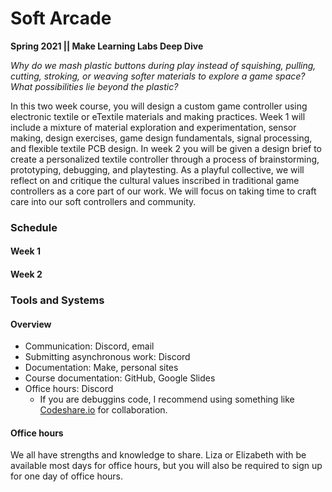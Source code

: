 # Soft Arcade

**Spring 2021 ||  Make Learning Labs Deep Dive**

*Why do we mash plastic buttons during play instead of squishing, pulling, cutting, stroking, or weaving softer materials to explore a game space? What possibilities lie beyond the plastic?* 

In this two week course, you will design a custom game controller using electronic textile or eTextile materials and making practices. Week 1 will include a mixture of material exploration and experimentation, sensor making, design exercises, game design fundamentals, signal processing, and flexible textile PCB design. In week 2 you will be given a design brief to create a personalized textile controller through a process of brainstorming, prototyping, debugging, and playtesting. As a playful collective, we will reflect on and critique the cultural values inscribed in traditional game controllers as a core part of our work. We will focus on taking time to craft care into our soft controllers and community. 

### Schedule
#### Week 1

#### Week 2


### Tools and Systems
#### Overview
- Communication: Discord, email
- Submitting asynchronous work: Discord
- Documentation: Make, personal sites
- Course documentation: GitHub, Google Slides
- Office hours: Discord
  - If you are debuggins code, I recommend using something like [Codeshare.io](https://codeshare.io/) for collaboration.

#### Office hours
We all have strengths and knowledge to share. Liza or Elizabeth with be available most days for office hours, but you will also be required to sign up for one day of office hours. 



